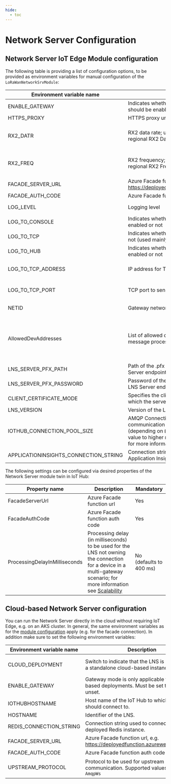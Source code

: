 ```yaml
---
hide:
  - toc
---
```


# Network Server Configuration

## Network Server IoT Edge Module configuration

The following table is providing a list of configuration options, to be provided
as environment variables for manual configuration of the
`LoRaWanNetworkSrvModule`:

| Environment variable name   | Description                                                                            | Mandatory                           |
| --------------------------- | -------------------------------------------------------------------------------------- | ----------------------------------- |
| ENABLE_GATEWAY              | Indicates whether the edgeHub gateway should be enabled or not                         | No (defaults to `true`)             |
| HTTPS_PROXY                 | HTTPS proxy url                                                                        | No                                  |
| RX2_DATR                    | RX2 data rate; useful to override the default regional RX2 Data Rate at a global level | No (defaults to null, regional default value is used) |
| RX2_FREQ                    | RX2 frequency; useful to override the default regional RX2 Frequency at a global level | No (defaults to null, regional default value is used) |
| FACADE_SERVER_URL           | Azure Facade function url, e.g. <https://deployedfunction.azurewebsites.net/api>       | Yes                                 |
| FACADE_AUTH_CODE            | Azure Facade function auth code                                                        | Yes                                 |
| LOG_LEVEL                   | Logging level                                                                          | No (defaults to level 4 (Error)     |
| LOG_TO_CONSOLE              | Indicates whether logging to console is enabled or not                                 | No (default to `true`)              |
| LOG_TO_TCP                  | Indicates whether logging to TCP is enabled or not (used mainly for integration tests) | No (defaults to `false`)            |
| LOG_TO_HUB                  | Indicates whether logging to IoT Hub is enabled or not                                 | No (defaults to `false`)            |
| LOG_TO_TCP_ADDRESS          | IP address for TCP logs                                                                | Yes, only if TCP logging is enabled |
| LOG_TO_TCP_PORT             | TCP port to send logs to                                                               | Yes, only if TCP logging is enabled |
| NETID                       | Gateway network ID                                                                     | No (defaults to network id 1)       |
| AllowedDevAddresses         | List of allowed dev addresses from which message processing is enabled.                | No (by default allows all messages coming from the defined `NETID` to be processed) |
| LNS_SERVER_PFX_PATH         | Path of the .pfx certificate to be used for LNS Server endpoint                        | No                                  |
| LNS_SERVER_PFX_PASSWORD     | Password of the .pfx certificate to be used for LNS Server endpoint                    | No                                  |
| CLIENT_CERTIFICATE_MODE     | Specifies the client certificate mode with which the server should be run              | No (defaults to `NoCertificate`)    |
| LNS_VERSION                 | Version of the LNS                                                                     | No                                  |
| IOTHUB_CONNECTION_POOL_SIZE | AMQP Connection Pool Size for communication to IoT Edge Hub / IoT Hub (depending on `ENABLE_GATEWAY`). Increasing this value to higher number will improve scalability; for more information see [Scalability](./scalability.md) | No (defaults to 1) |
| APPLICATIONINSIGHTS_CONNECTION_STRING | Connection string for forwarding metrics to Application Insights                  | No                                  |

The following settings can be configured via desired properties of the Network
Server module twin in IoT Hub:

| Property name                 | Description                                                                                                                                   | Mandatory               |
| ----------------------------- | --------------------------------------------------------------------------------------------------------------------------------------------- | ----------------------- |
| FacadeServerUrl               | Azure Facade function url                                                                                                                     | Yes                     |
| FacadeAuthCode          | Azure Facade function auth code                                                                                                               | Yes                     |
| ProcessingDelayInMilliseconds | Processing delay (in milliseconds) to be used for the LNS not owning the connection for a device in a multi-gateway scenario; for more information see [Scalability](./scalability.md) | No (defaults to 400 ms) |

## Cloud-based Network Server configuration

You can run the Network Server directly in the cloud without requiring IoT Edge,
e.g. on an AKS cluster. In general, the same environment variables as for the
[module configuration](#network-server-iot-edge-module-configuration) apply
(e.g. for the facade connection). In addition make sure to set the following
environment variables:

| Environment variable name | Description | Mandatory |
| --- | --- | --- |
| CLOUD_DEPLOYMENT | Switch to indicate that the LNS is deployed as a standalone cloud-based instance | Yes (must be set to true) |
| ENABLE_GATEWAY | Gateway mode is only applicable to IoT Edge-based deployments. Must be set to `false` or unset. | No |
| IOTHUBHOSTNAME | Host name of the IoT Hub to which the LNS should connect to. | Yes |
| HOSTNAME | Identifier of the LNS. | Yes |
| REDIS_CONNECTION_STRING | Connection string used to connect to the deployed Redis instance. | Yes |
| FACADE_SERVER_URL | Azure Facade function url, e.g. <https://deployedfunction.azurewebsites.net/api> | Yes |
| FACADE_AUTH_CODE | Azure Facade function auth code | Yes |
| UPSTREAM_PROTOCOL | Protocol to be used for upstream communication. Supported values are `Amqp` and `AmqpWs` | No (defaults to `Amqp`) |
